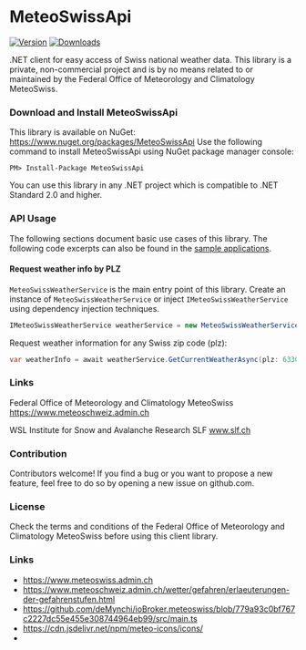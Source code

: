 # MeteoSwissApi
[![Version](https://img.shields.io/nuget/v/MeteoSwissApi.svg)](https://www.nuget.org/packages/MeteoSwissApi)  [![Downloads](https://img.shields.io/nuget/dt/MeteoSwissApi.svg)](https://www.nuget.org/packages/MeteoSwissApi)

.NET client for easy access of Swiss national weather data. This library is a private, non-commercial project and is by no means related to or maintained by the Federal Office of Meteorology and Climatology MeteoSwiss.

### Download and Install MeteoSwissApi
This library is available on NuGet: https://www.nuget.org/packages/MeteoSwissApi
Use the following command to install MeteoSwissApi using NuGet package manager console:

    PM> Install-Package MeteoSwissApi

You can use this library in any .NET project which is compatible to .NET Standard 2.0 and higher.

### API Usage
The following sections document basic use cases of this library. The following code excerpts can also be found in the [sample applications](https://github.com/thomasgalliker/MeteoSwissApi/tree/develop/Samples).

#### Request weather info by PLZ
`MeteoSwissWeatherService` is the main entry point of this library. Create an instance of `MeteoSwissWeatherService` or inject `IMeteoSwissWeatherService` using dependency injection techniques.
```C#
IMeteoSwissWeatherService weatherService = new MeteoSwissWeatherService(logger, weatherServiceConfiguration);
```
Request weather information for any Swiss zip code (plz):
```C#
var weatherInfo = await weatherService.GetCurrentWeatherAsync(plz: 6330);
```

### Links
Federal Office of Meteorology and Climatology MeteoSwiss
https://www.meteoschweiz.admin.ch

WSL Institute for Snow and Avalanche Research SLF
www.slf.ch

### Contribution
Contributors welcome! If you find a bug or you want to propose a new feature, feel free to do so by opening a new issue on github.com.

### License
Check the terms and conditions of the Federal Office of Meteorology and Climatology MeteoSwiss before using this client library.

### Links
- https://www.meteoswiss.admin.ch
- https://www.meteoschweiz.admin.ch/wetter/gefahren/erlaeuterungen-der-gefahrenstufen.html
- https://github.com/deMynchi/ioBroker.meteoswiss/blob/779a93c0bf767c2227dc55e455e308744964eb99/src/main.ts
- https://cdn.jsdelivr.net/npm/meteo-icons/icons/
- 